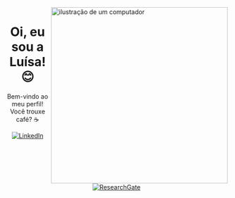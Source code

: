 <img src="https://raw.githubusercontent.com/MicaelliMedeiros/micaellimedeiros/master/image/computer-illustration.png" alt="ilustração de um computador" min-width="400px" max-width="400px" width="400px" align="right">

<h1 align="center">Oi, eu sou a Luísa! 😊</h1>

<p align="center">Bem-vindo ao meu perfil! Você trouxe café? ☕️</h1> </p>

<p align="center">
  <a href="https://www.linkedin.com/in/luísa-fancelli-coelho-49605aba/" title="LinkedIn">
    <img src="https://img.shields.io/badge/-LinkedIn-0e76a8?style=flat-square&logo=Linkedin&logoColor=white&link=https://www.linkedin.com/in/luísa-fancelli-coelho-49605aba/" alt="LinkedIn"/>
  </a>
  <a href="https://www.researchgate.net/profile/Luisa-Coelho?ev=hdr_xprf&_tp=eyJjb250ZXh0Ijp7ImZpcnN0UGFnZSI6ImxvZ2luIiwicGFnZSI6ImhvbWUiLCJwcmV2aW91c1BhZ2UiOiJsb2dpbiIsInBvc2l0aW9uIjoiZ2xvYmFsSGVhZGVyIn19" title="ResearchGate">
    <img src="https://img.shields.io/badge/-ResearchGate-3b5998?style=flat-square&labelColor=3b5998&logo=ResearchGate&logoColor=white&link=https://www.researchgate.net/profile/Luisa-Coelho?ev=hdr_xprf&_tp=eyJjb250ZXh0Ijp7ImZpcnN0UGFnZSI6ImxvZ2luIiwicGFnZSI6ImhvbWUiLCJwcmV2aW91c1BhZ2UiOiJsb2dpbiIsInBvc2l0aW9uIjoiZ2xvYmFsSGVhZGVyIn19" alt="ResearchGate"/>
  </a>
</p>
